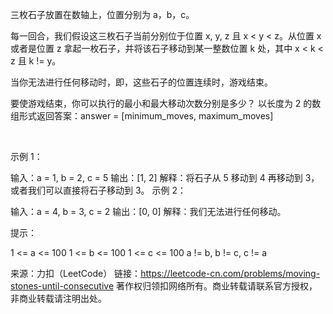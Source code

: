 三枚石子放置在数轴上，位置分别为 a，b，c。

每一回合，我们假设这三枚石子当前分别位于位置 x, y, z 且 x < y < z。从位置 x 或者是位置 z 拿起一枚石子，并将该石子移动到某一整数位置 k 处，其中 x < k < z 且 k != y。

当你无法进行任何移动时，即，这些石子的位置连续时，游戏结束。

要使游戏结束，你可以执行的最小和最大移动次数分别是多少？ 以长度为 2 的数组形式返回答案：answer = [minimum_moves, maximum_moves]

 

示例 1：

输入：a = 1, b = 2, c = 5
输出：[1, 2]
解释：将石子从 5 移动到 4 再移动到 3，或者我们可以直接将石子移动到 3。
示例 2：

输入：a = 4, b = 3, c = 2
输出：[0, 0]
解释：我们无法进行任何移动。
 

提示：

1 <= a <= 100
1 <= b <= 100
1 <= c <= 100
a != b, b != c, c != a

来源：力扣（LeetCode）
链接：https://leetcode-cn.com/problems/moving-stones-until-consecutive
著作权归领扣网络所有。商业转载请联系官方授权，非商业转载请注明出处。